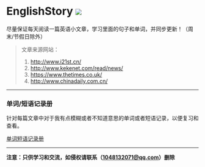 # EnglishStory ![](https://img.shields.io/badge/%E5%AD%A6%E4%B9%A0%E8%80%85-zohar.zzh-brightgreen.svg)
尽量保证每天阅读一篇英语小文章，学习里面的句子和单词，并同步更新！（周末/节假日除外）

> 文章来源网站：
> 1. http://www.i21st.cn/
> 2. http://www.kekenet.com/read/news/
> 3. https://www.thetimes.co.uk/
> 4. http://www.chinadaily.com.cn/

---

### 单词/短语记录册

针对每篇文章中对于我有点模糊或者不知道意思的单词或者短语记录，以便复习和查看。

[单词短语记录册](https://github.com/ZoharAndroid/EnglishStory/blob/master/%E5%8D%95%E8%AF%8D%E7%9F%AD%E8%AF%AD%E8%AE%B0%E5%BD%95%E5%86%8C.md)

---

**注意：只供学习和交流，如侵权请联系（1048132071@qq.com）删除**
